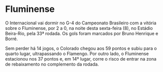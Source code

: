 # Fluminense

O Internacional vai dormir no G-4 do Campeonato Brasileiro com a vitória sobre o Fluminense, por 2 a 0, na noite desta sexta-feira (8), no Estádio Beira-Rio, pela 33ª rodada. Os gols foram marcados por Bruno Henrique e Borré.

Sem perder há 14 jogos, o Colorado chegou aos 59 pontos e subiu para o quarto lugar, ultrapassando o Flamengo. Por outro lado, o Fluminense estacionou nos 37 pontos e, em 14º lugar, corre o risco de entrar na zona de rebaixamento no complemento da rodada.